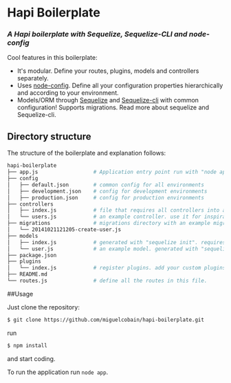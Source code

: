 # Hapi Boilerplate
### *A Hapi boilerplate with Sequelize, Sequelize-CLI and node-config*

Cool features in this boilerplate:

- It's modular. Define your routes, plugins, models and controllers separately.
- Uses [node-config](https://github.com/lorenwest/node-config). Define all your configuration properties hierarchically and according to your environment.
- Models/ORM through [Sequelize](http://sequelizejs.com/) and [Sequelize-cli](https://github.com/sequelize/cli) with common configuration! Supports migrations. Read more about sequelize and Sequelize-cli.

## Directory structure ##

The structure of the boilerplate and explanation follows:
```bash
hapi-boilerplate
├── app.js                  # Application entry point run with "node app"
├── config
│   ├── default.json        # common config for all environments
│   ├── development.json    # config for development environments
│   ├── production.json     # config for production environments
├── controllers
│   ├── index.js            # file that requires all controllers into a hash
│   └── users.js            # an example controller. use it for inspiration.
├── migrations              # migrations directory with an example migration. generated with "sequelize-cli"
│   └── 20141021121205-create-user.js
├── models
│   ├── index.js            # generated with "sequelize init". requires all models.
│   └── user.js             # an example model. generated with "sequelize-cli model:create"
├── package.json
├── plugins
│   └── index.js            # register plugins. add your custom plugins in this folder as well.
├── README.md
└── routes.js               # define all the routes in this file.
```

##Usage

Just clone the repository:

```bash
$ git clone https://github.com/miguelcobain/hapi-boilerplate.git
```

run

```bash
$ npm install
```
and start coding.

To run the application run `node app`.
